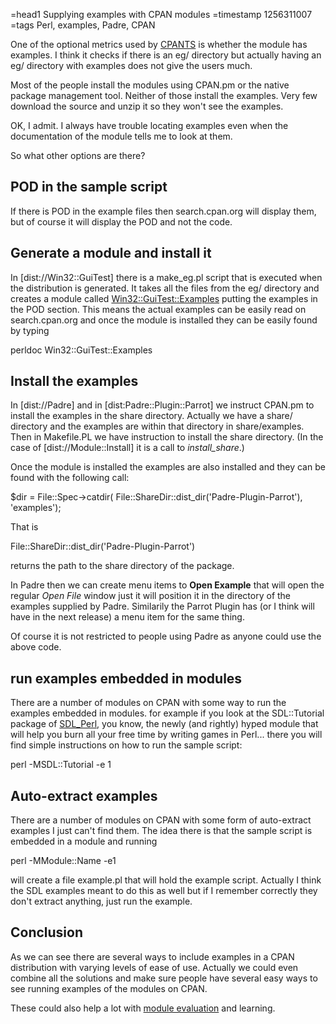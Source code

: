 =head1 Supplying examples with CPAN modules
=timestamp 1256311007
=tags Perl, examples, Padre, CPAN

One of the optional metrics used by <a href="http://cpants.perl.org/">CPANTS</a> 
is whether the module has examples. I think it checks if there is an eg/ directory 
but actually having an eg/ directory with examples does not give the users much.

Most of the people install the modules using CPAN.pm or the native package management
tool. Neither of those install the examples. Very few download the source and 
unzip it so they won't see the examples.

OK, I admit. I always have trouble locating examples even 
when the documentation of the module tells me to look at them.


So what other options are there?

<h2>POD in the sample script</h2>

If there is POD in the example files then search.cpan.org will display them, 
but of course it will display the POD and not the code.


<h2>Generate a module and install it</h2>

In [dist://Win32::GuiTest] there is a make_eg.pl script that is executed when 
the distribution is generated. It takes all the files from the eg/ directory 
and creates a module called 
<a href="http://search.cpan.org/dist/Win32-GuiTest/lib/Win32/GuiTest/Examples.pm">Win32::GuiTest::Examples</a>
putting the examples in the POD section. This means the actual examples can be easily read
on search.cpan.org and once the module is installed they can be easily found by typing

  perldoc Win32::GuiTest::Examples

<h2>Install the examples</h2>

In [dist://Padre] and in [dist:Padre::Plugin::Parrot] we instruct CPAN.pm to 
install the examples in the share directory. Actually we have a share/ directory
and the examples are within that directory in share/examples. Then in Makefile.PL
we have instruction to install the share directory. 
(In the case of [dist://Module::Install] it is a call to <i>install_share</i>.)

Once the module is installed the examples are also installed and they can be found
with the following call:

  $dir = File::Spec->catdir(
		File::ShareDir::dist_dir('Padre-Plugin-Parrot'),
		'examples');

That is

  File::ShareDir::dist_dir('Padre-Plugin-Parrot')

returns the path to the share directory of the package.

In Padre then we can create menu items to <b>Open Example</b> that
will open the regular <i>Open File</i> window just it will position
it in the directory of the examples supplied by Padre. Similarily
the Parrot Plugin has (or I think will have in the next release)
a menu item for the same thing.

Of course it is not restricted to people using Padre as anyone could use
the above code.


<h2>run examples embedded in modules</h2>

There are a number of modules on CPAN with some way to run the examples
embedded in modules. for example if you look at the SDL::Tutorial package of 
<a href="http://search.cpan.org/dist/SDL_Perl/">SDL_Perl</a>, you know, the 
newly (and rightly) hyped module that will help you burn all your free 
time by writing games in Perl... there you will find simple instructions on
how to run the sample script:

  perl -MSDL::Tutorial -e 1


<h2>Auto-extract examples</h2>

There are a number of modules on CPAN with some form of auto-extract examples
I just can't find them. The idea there is that the sample script is embedded 
in a module and running 

  perl -MModule::Name -e1

will create a file example.pl that will hold the example script.
Actually I think the SDL examples meant to do this as well but if I remember 
correctly they don't extract anything, just run the example.

<h2>Conclusion</h2>

As we can see there are several ways to include examples in a CPAN 
distribution with varying levels of ease of use. Actually we could even
combine all the solutions and make sure people have several 
easy ways to see running examples of the modules on CPAN.

These could also help a lot with 
<a href="http://perl-yarg.blogspot.com/2009/10/of-module-evaluation.html">module evaluation</a>
and learning.

